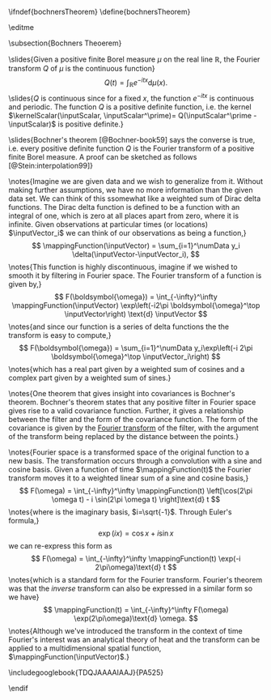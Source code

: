 \ifndef{bochnersTheorem}
\define{bochnersTheorem}

\editme

\subsection{Bochners Theoerem}

\slides{Given a positive finite Borel measure $\mu$ on the real line $\mathbb{R}$, the Fourier transform $Q$ of $\mu$ is the continuous function}
  $$
  Q(t) = \int_{\mathbb{R}} e^{-itx} \text{d} \mu(x).
  $$
\slides{$Q$ is continuous since for a fixed $x$, the function $e^{-itx}$ is continuous and periodic.  The function $Q$ is a positive definite function, i.e. the kernel $\kernelScalar(\inputScalar, \inputScalar^\prime)= Q(\inputScalar^\prime - \inputScalar)$ is positive definite.}
  
\slides{Bochner's theorem [@Bochner-book59] says the converse is true, i.e. every positive definite function $Q$ is the Fourier transform of a positive finite Borel measure.  A proof can be sketched as follows [@Stein:interpolation99]}
  
\notes{Imagine we are given data and we wish to generalize from it. Without making further assumptions, we have no more information than the given data set. We can think of this ssomewhat like a weighted sum of Dirac delta functions. The Dirac delta function is defined to be a function with an integral of one, which is zero at all places apart from zero, where it is infinite. Given observations at particular times (or locations) $\inputVector_i$ we can think of our observations as being a function,}
$$
\mappingFunction(\inputVector) = \sum_{i=1}^\numData y_i \delta(\inputVector-\inputVector_i),
$$
\notes{This function is highly discontinuous, imagine if we wished to smooth it by filtering in Fourier space. The Fourier transform of a function is given by,}
$$
F(\boldsymbol{\omega}) = \int_{-\infty}^\infty \mappingFunction(\inputVector) \exp\left(-i2\pi \boldsymbol{\omega}^\top \inputVector\right) \text{d} \inputVector
$$
\notes{and since our function is a series of delta functions the the transform is easy to compute,}
$$
F(\boldsymbol{\omega}) = \sum_{i=1}^\numData y_i\exp\left(-i 2\pi \boldsymbol{\omega}^\top \inputVector_i\right)
$$ 
\notes{which has a real part given by a weighted sum of cosines and a complex part given by a weighted sum of sines.}

\notes{One theorem that gives insight into covariances is Bochner's theorem. Bochner's theorem states that any positive filter in Fourier space gives rise to a valid covariance function. Further, it gives a relationship between the filter and the form of the covariance function. The form of the covariance is given by the [Fourier transform](http://en.wikipedia.org/wiki/Fourier_transform) of the filter, with the argument of the transform being replaced by the distance between the points.}

\notes{Fourier space is a transformed space of the original function to a new basis. The transformation occurs through a convolution with a sine and cosine basis. Given a function of time $\mappingFunction(t)$ the Fourier transform moves it to a weighted linear sum of a sine and cosine basis,}
$$
F(\omega) = \int_{-\infty}^\infty \mappingFunction(t) \left[\cos(2\pi \omega t) - i \sin(2\pi \omega t) \right]\text{d} t
$$
\notes{where is the imaginary basis, $i=\sqrt{-1}$. Through Euler's formula,}
$$
\exp(ix) = \cos x + i\sin x 
$$
we can re-express this form as 
$$
F(\omega) = \int_{-\infty}^\infty \mappingFunction(t) \exp(-i 2\pi\omega)\text{d} t
$$
\notes{which is a standard form for the Fourier transform. Fourier's theorem was that the *inverse* transform can also be expressed in a similar form so we have}
$$
\mappingFunction(t) = \int_{-\infty}^\infty F(\omega) \exp(2\pi\omega)\text{d} \omega.
$$
\notes{Although we've introduced the transform in the context of time Fourier's interest was an analytical theory of heat and the transform can be applied to a multidimensional spatial function, $\mappingFunction(\inputVector)$.}

\includegooglebook{TDQJAAAAIAAJ}{PA525}


\endif
